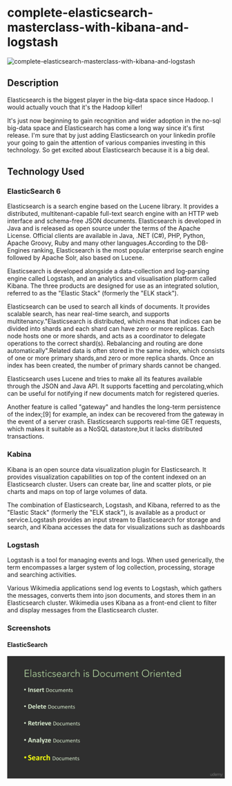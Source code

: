 # complete-elasticsearch-masterclass-with-kibana-and-logstash
![complete-elasticsearch-masterclass-with-kibana-and-logstash](./Screenshot1/Screenshot1.png?raw=true "complete-elasticsearch-masterclass-with-kibana-and-logstash")

## Description 

Elasticsearch is the biggest player in the big-data space since Hadoop. I would actually vouch that it's the Hadoop killer!

It's just now beginning to gain recognition and wider adoption in the no-sql big-data space and Elasticsearch has come a long way since it's first release. I'm sure that by just adding Elasticsearch on your linkedin profile your going to gain the attention of various companies investing in this technology. So get excited about Elasticsearch because it is a big deal.

## Technology Used

### ElasticSearch 6

Elasticsearch is a search engine based on the Lucene library. It provides a distributed, multitenant-capable full-text search engine with an HTTP web interface and schema-free JSON documents. Elasticsearch is developed in Java and is released as open source under the terms of the Apache License. Official clients are available in Java, .NET (C#), PHP, Python, Apache Groovy, Ruby and many other languages.According to the DB-Engines ranking, Elasticsearch is the most popular enterprise search engine followed by Apache Solr, also based on Lucene.

Elasticsearch is developed alongside a data-collection and log-parsing engine called Logstash, and an analytics and visualisation platform called Kibana. The three products are designed for use as an integrated solution, referred to as the "Elastic Stack" (formerly the "ELK stack").

Elasticsearch can be used to search all kinds of documents. It provides scalable search, has near real-time search, and supports multitenancy."Elasticsearch is distributed, which means that indices can be divided into shards and each shard can have zero or more replicas. Each node hosts one or more shards, and acts as a coordinator to delegate operations to the correct shard(s). Rebalancing and routing are done automatically".Related data is often stored in the same index, which consists of one or more primary shards,and zero or more replica shards. Once an index has been created, the number of primary shards cannot be changed.

Elasticsearch uses Lucene and tries to make all its features available through the JSON and Java API. It supports facetting and percolating,which can be useful for notifying if new documents match for registered queries.

Another feature is called "gateway" and handles the long-term persistence of the index;[9] for example, an index can be recovered from the gateway in the event of a server crash. Elasticsearch supports real-time GET requests, which makes it suitable as a NoSQL datastore,but it lacks distributed transactions.

### Kabina 

Kibana is an open source data visualization plugin for Elasticsearch. It provides visualization capabilities on top of the content indexed on an Elasticsearch cluster. Users can create bar, line and scatter plots, or pie charts and maps on top of large volumes of data.

The combination of Elasticsearch, Logstash, and Kibana, referred to as the "Elastic Stack" (formerly the "ELK stack"), is available as a product or service.Logstash provides an input stream to Elasticsearch for storage and search, and Kibana accesses the data for visualizations such as dashboards

### Logstash

Logstash is a tool for managing events and logs. When used generically, the term encompasses a larger system of log collection, processing, storage and searching activities.

Various Wikimedia applications send log events to Logstash, which gathers the messages, converts them into json documents, and stores them in an Elasticsearch cluster. Wikimedia uses Kibana as a front-end client to filter and display messages from the Elasticsearch cluster.


### Screenshots


#### ElasticSearch
![Screenshot](./Screenshots/Screenshot2.png?raw=true "Screenshot")
